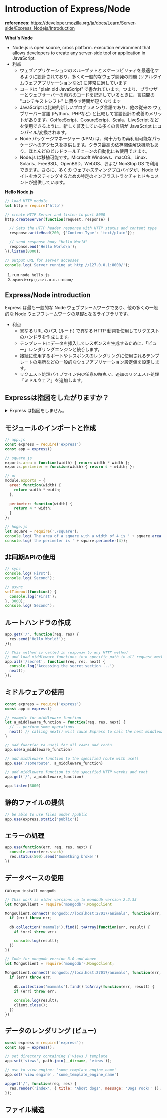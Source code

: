 # Introduction of Express/Node

**references**: https://developer.mozilla.org/ja/docs/Learn/Server-side/Express_Nodejs/Introduction

**What's Node**

- Node.js is open source, cross platform. execution environment that allows developers to create any server-side tool or application in JavaScript.
- 利点
  - ウェブアプリケーションのスループットとスケーラビリティを最適化するように設計されており、多くの一般的なウェブ開発の問題 (リアルタイムウェブアプリケーションなど) に非常に適しています
  - コードは "plain old JavaScript" で書かれています。つまり、ブラウザーとウェブサーバーの両方のコードを記述しているときに、言語間の "コンテキストシフト" に費やす時間が短くなります 
  - JavaScript は比較的新しいプログラミング言語であり、他の従来の ウェブサーバー言語 (Python、PHPなど) と比較して言語設計の改善のメリットがあります。CoffeeScript、ClosureScript、Scala、LiveScript などを使用できるように、新しく普及している多くの言語が JavaScript にコンパイル/変換されます。
  - Node パッケージマネージャー (NPM) は、何十万もの再利用可能なパッケージへのアクセスを提供します。クラス最高の依存関係解決機能もあり、ほとんどのビルドツールチェーンの自動化にも使用できます。
  - Node.js は移植可能です。Microsoft Windows、macOS、Linux、Solaris、FreeBSD、OpenBSD、WebOS、および NonStop OS で利用できます。さらに、多くの ウェブホスティングプロバイダが、Node サイトをホスティングするための特定のインフラストラクチャとドキュメントが提供しています。

**Hello Node.js**

```javascript
// load HTTP module
let http = require('http')

// create HTTP Server and listen to port 8000
http.createServer(function(request, response) {

  // Sets the HTTP header response with HTTP status and content type
  response.writeHead(200, {'Content-Type': 'text/plain'});

  // send response body "Hello World"
  response.end('Hello World\n');
}).listen(8000);

// output URL for server accesses
console.log('Server running at http://127.0.0.1:8000/');
```

1. run `node hello.js`
2. open `http://127.0.0.1:8000/`

## Express/Node introduction

Express は最も一般的な Node ウェブフレームワークであり、他の多くの一般的な Node ウェブフレームワークの基礎となるライブラリです。

- 利点
  - 異なる URL のパス (ルート) で異なる HTTP 動詞を使用してリクエストのハンドラを作成します。
  - テンプレートにデータを挿入してレスポンスを生成するために、「ビュー」レンダリングエンジンと統合します。
  - 接続に使用するポートやレスポンスのレンダリングに使用されるテンプレートの場所などの一般的なウェブアプリケーション設定値を設定します。
  - リクエスト処理パイプライン内の任意の時点で、追加のリクエスト処理「ミドルウェア」を追加します。

## Expressは指図をしたがりますか？

<details><summary>Express は指図をしません。</summary>リクエストを処理するチェインの中で、互換性のある好きなミドルウェアを、好きな順番で挿し込むことができます。1 つのファイルまたは複数のファイル、任意のディレクトリ構造を使ってアプリケーションを構成できます。ときに選択肢が多すぎるようにも感じられるでしょう！</details>

## モジュールのインポートと作成

```javascript
// app.js
const express = require('express')
const app = express()
```

```javascript
// square.js
exports.area = function(width) { return width * width };
exports.perimeter = function(width) { return 4 * width; };

// or
module.exports = {
  area: function(width) {
    return width * width;
  },
  
  perimeter: function(width) {
    return 4 * width;
  }
};
```

```javascript
// hoge.js
let square = require('./square');
console.log('The area of a square with a width of 4 is ' + square.area(4));
console.log('the perimeter is ' + square.perimeter(4));
```

## 非同期APIの使用

```javascript
// sync
console.log('First');
console.log('Second');

// async
setTimeout(function() {
  console.log('First');
}, 3000);
console.log('Second');
```

## ルートハンドラの作成

```javascript
app.get('/', function(req, res) {
  res.send('Hello World!');
});

// This method is called in response to any HTTP method
// and load middleware functions into specific path in all request methods
app.all('/secret', function(req, res, next) {
  console.log('Accessing the secret section ...')
  next();
});
```

## ミドルウェアの使用

```javascript
const express = require('express')
const app = express()

// example for middleware function
let a_middleware_function = function(req, res, next) {
  // .. perform some operations
  next() // calling next() will cause Express to call the next middleware function in the chain
}

// add function to use() for all roots and verbs
app.use(a_middleware_function)

// add middleware function to the specified route with use()
app.use('/someroute', a_middleware_function)

// add middleware function to the specified HTTP vervbs and root
app.get('/', a_middleware_function)

app.listen(3000)
```

## 静的ファイルの提供

```javascript
// be able to use files under /public 
app.use(express.static('public'))
```

## エラーの処理

```javascript
app.use(function(err, req, res, next) {
  console.error(err.stack)
  res.status(500).send('Something broke!')
})
```

## データベースの使用

run `npm install mongodb`

```javascript
// This work is older versions up to mondodb version 2.2.33
let MongoClient = require('mongodb').MongoClient

MongoClient.connect('mongodb://localhost:27017/animals', function(err, db) {
  if (err) throw err;
  
  db.collection('mammals').find().toArray(function(err, result) {
    if (err) throw err;
    
    console.log(result);
  })
})

// Code for mongodb version 3.0 and above
let MongoClient = require('mongodb').MongoClient;

MongoClient.connect('mongodb://localhost:27017/animals', function(err, client) {
  if (err) throw err;
  
	db.collection('mammals').find().toArray(function(err, result) {
    if (err) throw err;
    
    console.log(result);
    client.close();
  })
})
```

## データのレンダリング (ビュー)

```javascript
const express = require('express');
const app = express();

// set directory containing ('views') template
app.set('views', path.join(__dirname, 'views'));

// use to view engine: 'some_template_engine_name'
app.set('view engine', 'some_template_engine_name')

appget('/', function(req, res) {
  res.render('index', { title: 'About dogs', message: 'Dogs rock!' });
});
```

## ファイル構造
